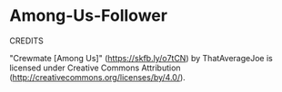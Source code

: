 # Among-Us-Follower

CREDITS

"Crewmate [Among Us]" (https://skfb.ly/o7tCN) by ThatAverageJoe is licensed under Creative Commons Attribution (http://creativecommons.org/licenses/by/4.0/).

